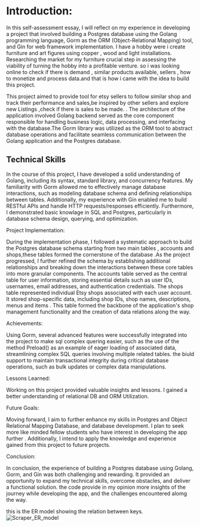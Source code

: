 
# Introduction:

In this self-assessment essay, I will reflect on my experience in developing a project that involved building a Postgres database using the Golang programming language, Gorm as the ORM (Object-Relational Mapping) tool, and Gin for web framework implementation. 
I have a hobby were i create furniture and art figures using copper , wood and light installations. Researching the market for my furniture  crucial step in assessing the viability of turning the hobby into a profitable venture. so i was looking online to check if there is demand , similar products available, sellers , how to monetize and process data.and that is how i came with the idea to build this project.

 This project aimed to provide tool for etsy sellers to follow similar shop and track their performance and sales,be inspired by other sellers and explore new Listings ,check if there is sales to be made.
. The architecture of the application involved Golang backend served as the core component responsible for handling business logic, data processing, and interfacing with the database.The Gorm library was utilized as the ORM tool to abstract database operations and facilitate seamless communication between the Golang application and the Postgres database.

## Technical Skills

In the course of this project, I have developed a solid understanding of Golang, including its syntax, standard library, and concurrency features. My familiarity with Gorm allowed me to effectively manage database interactions, such as modeling database schema and defining relationships between tables. Additionally, my experience with Gin enabled me to build RESTful APIs and handle HTTP requests/responses efficiently. Furthermore, I demonstrated basic knowlage in SQL and Postgres, particularly in database schema design, querying, and optimization.

Project Implementation:

During the implementation phase, I followed a systematic approach to build the Postgres database schema starting from two main tables , accounts and shops,these tables formed the cornerstone of the database .As the project progressed, I further refined the schema by establishing additional relationships and breaking down the interactions between these core tables into more granular components.
The accounts table served as the central table for user information, storing essential details such as user IDs, usernames, email addresses, and authentication credentials. The shops table represented individual Etsy shops associated with each user account. It stored shop-specific data, including shop IDs, shop names, descriptions, menus and items . This table formed the backbone of the application's shop management functionality and the creation of data relations along the way.

Achievements:

Using Gorm, several advanced features were successfully integrated into the project to make sql complex quering easier, such as the use of the method Preload() as an example of eager loading of associated data, streamlining complex SQL queries involving multiple related tables. the biuld support to maintain transactional integrity during critical database operations, such as bulk updates or complex data manipulations.

Lessons Learned:

Working on this project provided valuable insights and lessons. I gained a better understanding of relational DB and ORM Utilization. 

Future Goals:

Moving forward, I aim to further enhance my skills in Postgres and  Object Relational Mapping Database, and database development. I plan to seek more like minded fellow students who have interest in developing the app further . Additionally, I intend to apply the knowledge and experience gained from this project to future projects.


Conclusion:

In conclusion, the experience of building a Postgres database using Golang, Gorm, and Gin was both challenging and rewarding. It provided an opportunity to expand my technical skills, overcome obstacles, and deliver a functional solution. the code provide in my opinion more insights of  the journey while developing the app, and the challenges encountered alomg the way.

this is the ER model showing the relation between keys.
![Scraper_ER_model](https://github.com/Wailaa/EtsyShop_Scraper/assets/45070102/81b15f8c-5ea7-4274-bbed-b56f6dad4f21)
